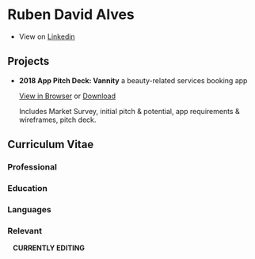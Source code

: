 # Ruben David Alves

- View on [Linkedin](https://www.linkedin.com/in/rubendavidalves/)

## Projects

- **2018 App Pitch Deck: Vannity** a beauty-related services booking app 

  [View in Browser](https://drive.google.com/drive/folders/1T2Kpif89qwU-gbDGLFmlck0q8U8gWWPl?usp=sharing) or [Download](https://github.com/rubendavidalves/rubendavidalves.github.io/tree/master/VannityAppProject)
  
  Includes Market Survey, initial pitch & potential, app requirements & wireframes, pitch deck.



## Curriculum Vitae

### Professional

### Education

### Languages

### Relevant



`
`
**CURRENTLY EDITING**
